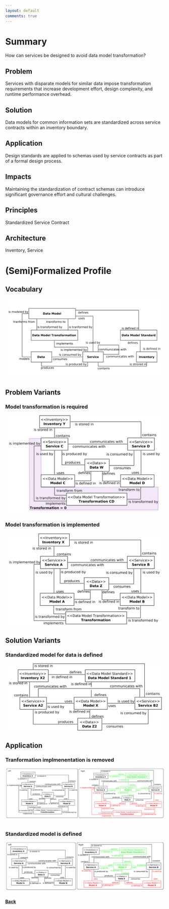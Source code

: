```yaml
---
layout: default
comments: true
---
```


# [](#summery) Summary

How can services be designed to avoid data model transformation?

## [](#problem) Problem
Services with disparate models for similar data impose transformation requirements that increase development effort, design complexity, and runtime performance overhead.

## [](#solution) Solution
Data models for common information sets are standardized across service contracts within an inventory boundary.

## [](#application) Application
Design standards are applied to schemas used by service contracts as part of a formal design process.

## [](#impacts) Impacts
Maintaining the standardization of contract schemas can introduce significant governance effort and cultural challenges.

## [](#priciples) Principles
Standardized Service Contract

## [](#Architecture) Architecture
Inventory, Service

# [](#profile) (Semi)Formalized Profile
## [](#vocabulary) Vocabulary
![vocabulary](./images/CanonicalSchema-vocabulary.png)

## [](#problem) Problem Variants
### [](#problem1) Model transformation is required
![problem1](./images/CanonicalSchemaTransformationIsRequired.png)

### [](#problem2) Model transformation is implemented
![problem2](./images/CanonicalSchemaTransformationExists.png)

## [](#solution) Solution Variants
### [](#solution1) Standardized model for data is defined
![solution](./images/CanonicalSchemaSolution.png)

## [](#application) Application
### [](#application1) Tranformation implmenentation is removed
![application1](./images/CanonicalSchemaTransformationExistsPR.png)

### [](#application2) Standardized model is defined
![application1](./images/CanonicalSchemaTransformationIsRequiredPR.png)

**[Back](./)**